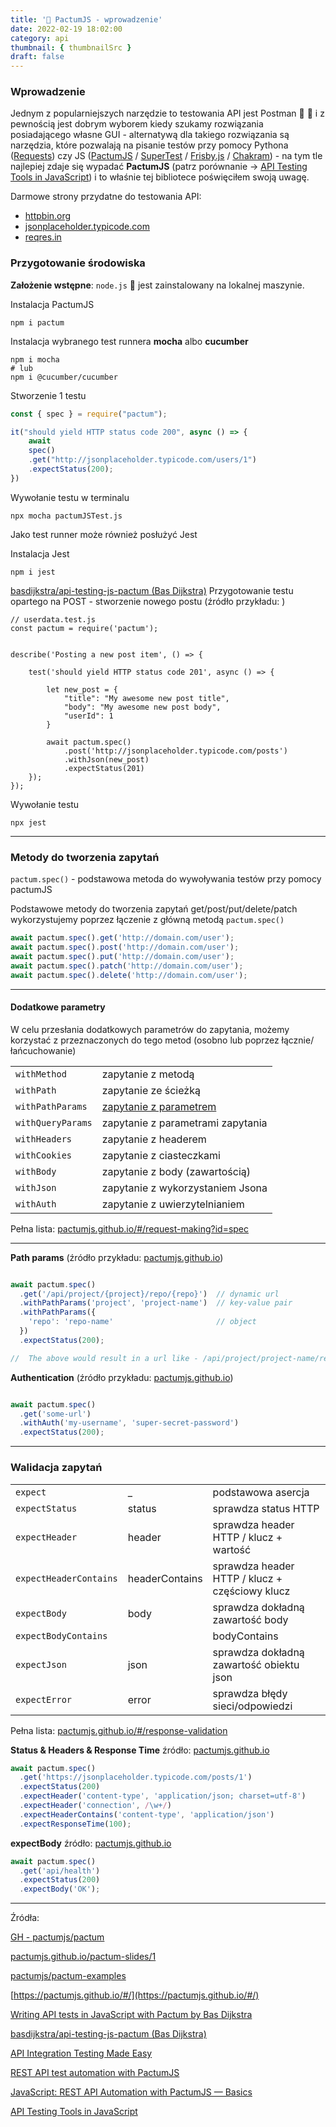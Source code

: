 ```yaml
---
title: '🤝 PactumJS - wprowadzenie'
date: 2022-02-19 18:02:00
category: api
thumbnail: { thumbnailSrc }
draft: false
---
```


### Wprowadzenie

Jednym z popularniejszych narzędzie to testowania API jest Postman 🚀 📮 i z pewnością jest dobrym wyborem kiedy szukamy rozwiązania posiadającego własne GUI - alternatywą dla takiego rozwiązania są narzędzia, które pozwalają na pisanie testów przy pomocy Pythona ([Requests](https://docs.python-requests.org/en/latest/)) czy JS ([PactumJS](https://pactumjs.com/) / [SuperTest](https://github.com/visionmedia/supertest) / [Frisby.js](https://docs.frisbyjs.com/) / [Chakram](http://dareid.github.io/chakram/)) - na tym tle najlepiej zdaje się wypadać **PactumJS** (patrz porównanie -> [API Testing Tools in JavaScript](https://dev.to/asaianudeep/api-testing-tools-in-javascript-22d8)) i to właśnie tej bibliotece poświęciłem swoją uwagę.

Darmowe strony przydatne do testowania API: 
* [httpbin.org](http://httpbin.org/)
* [jsonplaceholder.typicode.com](https://jsonplaceholder.typicode.com/)
* [reqres.in](https://reqres.in/)


### Przygotowanie środowiska

**Założenie wstępne**: `node.js` 📂  jest zainstalowany na lokalnej maszynie.

Instalacja PactumJS

    npm i pactum

Instalacja wybranego test runnera **mocha** albo **cucumber**

    npm i mocha
    # lub
    npm i @cucumber/cucumber

Stworzenie 1 testu

```js
const { spec } = require("pactum");

it("should yield HTTP status code 200", async () => {
    await
    spec()
    .get("http://jsonplaceholder.typicode.com/users/1")
    .expectStatus(200);
})
```

Wywołanie testu w terminalu

    npx mocha pactumJSTest.js

Jako test runner może również posłużyć Jest

Instalacja Jest

    npm i jest

[basdijkstra/api-testing-js-pactum (Bas Dijkstra)](https://github.com/basdijkstra/api-testing-js-pactum)
Przygotowanie testu opartego na POST - stworzenie nowego postu (źródło przykładu: )

```JS
// userdata.test.js
const pactum = require('pactum');


describe('Posting a new post item', () => {

    test('should yield HTTP status code 201', async () => {

        let new_post = {
            "title": "My awesome new post title",
            "body": "My awesome new post body",
            "userId": 1
        }

        await pactum.spec()
            .post('http://jsonplaceholder.typicode.com/posts')
            .withJson(new_post)
            .expectStatus(201)
    });
});
```
Wywołanie testu

    npx jest


---
### Metody do tworzenia zapytań

`pactum.spec()` - podstawowa metoda do wywoływania testów przy pomocy pactumJS

Podstawowe metody do tworzenia zapytań get/post/put/delete/patch wykorzystujemy poprzez łączenie z główną metodą `pactum.spec()`

```js
await pactum.spec().get('http://domain.com/user');
await pactum.spec().post('http://domain.com/user');
await pactum.spec().put('http://domain.com/user');
await pactum.spec().patch('http://domain.com/user');
await pactum.spec().delete('http://domain.com/user');
```
----
#### Dodatkowe parametry

W celu przesłania dodatkowych parametrów do zapytania, możemy korzystać z przeznaczonych do tego metod (osobno lub poprzez łącznie/łańcuchowanie)


|  |  | 
|---|---|
| `withMethod` | zapytanie z metodą | 
| `withPath` | zapytanie ze ścieżką | 
| `withPathParams` | [zapytanie z parametrem](https://pactumjs.github.io/#/request-making?id=path-params) |
| `withQueryParams` | zapytanie z parametrami zapytania |
| `withHeaders` | zapytanie z headerem |
| `withCookies` | zapytanie z ciasteczkami |
| `withBody` | zapytanie z body (zawartością) |
| `withJson` | zapytanie z wykorzystaniem Jsona |
| `withAuth` | zapytanie z uwierzytelnianiem |

Pełna lista: [pactumjs.github.io/#/request-making?id=spec](https://pactumjs.github.io/#/request-making?id=spec)



---
**Path params** (źródło przykładu: [pactumjs.github.io](https://pactumjs.github.io/#/request-making?id=path-params))

```js

await pactum.spec()
  .get('/api/project/{project}/repo/{repo}')  // dynamic url
  .withPathParams('project', 'project-name')  // key-value pair
  .withPathParams({
    'repo': 'repo-name'                       // object
  })
  .expectStatus(200);

//  The above would result in a url like - /api/project/project-name/repo/repo-name
```

**Authentication** (źródło przykładu: [pactumjs.github.io](https://pactumjs.github.io/#/request-making?id=username-amp-password))

```js

await pactum.spec()
  .get('some-url')
  .withAuth('my-username', 'super-secret-password')
  .expectStatus(200);

```



---
### Walidacja zapytań

| | | |
|---|---|---|
| `expect` | _ | podstawowa asercja |
|`expectStatus`|	status	|sprawdza status HTTP|
|`expectHeader`|	header|	sprawdza header HTTP / klucz + wartość|
|`expectHeaderContains`|	headerContains|	sprawdza header HTTP / klucz + częściowy klucz|
|`expectBody`|	body	|sprawdza dokładną zawartość body|
|`expectBodyContains`|	|bodyContains	|sprawdza czy body zawiera wartość|
|`expectJson`|	json	|sprawdza dokładną zawartość obiektu json|
|`expectError`|	error	|sprawdza błędy sieci/odpowiedzi|

Pełna lista: [pactumjs.github.io/#/response-validation](https://pactumjs.github.io/#/response-validation)

**Status & Headers & Response Time** źródło: [pactumjs.github.io](https://pactumjs.github.io/#/response-validation?id=status-amp-headers-amp-response-time)
```js
await pactum.spec()
  .get('https://jsonplaceholder.typicode.com/posts/1')
  .expectStatus(200)
  .expectHeader('content-type', 'application/json; charset=utf-8')
  .expectHeader('connection', /\w+/)
  .expectHeaderContains('content-type', 'application/json')
  .expectResponseTime(100);
```

**expectBody** źródło: [pactumjs.github.io](https://pactumjs.github.io/#/response-validation?id=expectbody)
```js
await pactum.spec()
  .get('api/health')
  .expectStatus(200)
  .expectBody('OK');
```


---
Źródła: 

[GH - pactumjs/pactum](https://github.com/pactumjs/pactum)

[pactumjs.github.io/pactum-slides/1](https://pactumjs.github.io/pactum-slides/1)

[pactumjs/pactum-examples](https://github.com/pactumjs/pactum-examples)

[https://pactumjs.github.io/#/](https://pactumjs.github.io/#/)

[Writing API tests in JavaScript with Pactum by Bas Dijkstra](https://www.ontestautomation.com/writing-api-tests-in-javascript-with-pactum/)

[basdijkstra/api-testing-js-pactum (Bas Dijkstra)](https://github.com/basdijkstra/api-testing-js-pactum)

[API Integration Testing Made Easy](https://dev.to/asaianudeep/api-integration-testing-made-easy-1lcp)

[REST API test automation with PactumJS](https://www.zeljkovic.sh/rest-api-test-automation-with-pactumjs/)

[JavaScript: REST API Automation with PactumJS — Basics](https://asaianudeep.medium.com/javascript-rest-api-automation-with-pactumjs-basics-7247adf5ecf9)

[API Testing Tools in JavaScript](https://dev.to/asaianudeep/api-testing-tools-in-javascript-22d8)
